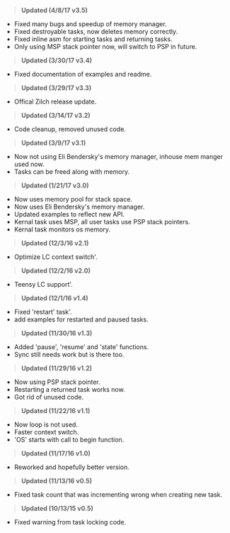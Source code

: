 ><b>Updated (4/8/17 v3.5)</b><br>
* Fixed many bugs and speedup of memory manager.
* Fixed destroyable tasks, now deletes memory correctly.
* Fixed inline asm for starting tasks and returning tasks.
* Only using MSP stack pointer now, will switch to PSP in future.

><b>Updated (3/30/17 v3.4)</b><br>
* Fixed documentation of examples and readme.

><b>Updated (3/29/17 v3.3)</b><br>
* Offical Zilch release update.

><b>Updated (3/14/17 v3.2)</b><br>
* Code cleanup, removed unused code.

><b>Updated (3/9/17 v3.1)</b><br>
* Now not using Eli Bendersky's memory manager, inhouse mem manger used now.
* Tasks can be freed along with memory.

><b>Updated (1/21/17 v3.0)</b><br>
* Now uses memory pool for stack space.
* Now uses Eli Bendersky's memory manager.
* Updated examples to reflect new API.
* Kernal task uses MSP, all user tasks use PSP stack pointers.
* Kernal task monitors os memory.

><b>Updated (12/3/16 v2.1)</b><br>
* Optimize LC context switch'.

><b>Updated (12/2/16 v2.0)</b><br>
* Teensy LC support'.

><b>Updated (12/1/16 v1.4)</b><br>
* Fixed 'restart' task'.
* add examples for restarted and paused tasks.

><b>Updated (11/30/16 v1.3)</b><br>
* Added 'pause', 'resume' and 'state' functions.
* Sync still needs work but is there too.

><b>Updated (11/29/16 v1.2)</b><br>
* Now using PSP stack pointer.
* Restarting a returned task works now.
* Got rid of unused code.

><b>Updated (11/22/16 v1.1)</b><br>
* Now loop is not used.
* Faster context switch.
* 'OS' starts with call to begin function.

><b>Updated (11/17/16 v1.0)</b><br>
* Reworked and hopefully better version.

><b>Updated (11/13/16 v0.5)</b><br>
* Fixed task count that was incrementing wrong when creating new task.

><b>Updated (10/13/15 v0.5)</b><br>
* Fixed warning from task locking code.
